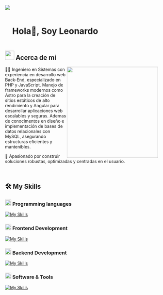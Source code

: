<!--horizontal divider(gradiant)-->
<img src="https://user-images.githubusercontent.com/73097560/115834477-dbab4500-a447-11eb-908a-139a6edaec5c.gif">

<!--h1 without bottom border-->

<div id="user-content-toc">
  <ul align="left">
    <summary><h1 style="display: inline-block">Hola👋, Soy Leonardo</h1></summary>
  </ul>
</div>


<!--About Me-->

## <picture><img src = "https://github.com/7oSkaaa/7oSkaaa/blob/main/Images/about_me.gif?raw=true" width = 30px></picture> Acerca de mi

<picture> <img align="right" src="https://media.giphy.com/media/SWoSkN6DxTszqIKEqv/giphy.gif" width = 300px></picture>

<p>👨‍💻 Ingeniero en Sistemas con experiencia en desarrollo web Back-End, especializado en PHP y JavaScript. Manejo de frameworks modernos como Astro para la creación de sitios estáticos de alto rendimiento y Angular para desarrollar aplicaciones web escalables y seguras. Ademas de conocimentos en diseño e implementación de bases de datos relacionales con MySQL, asegurando estructuras eficientes y mantenibles.</p>
<p>🔧 Apasionado por construir soluciones robustas, optimizadas y centradas en el usuario.</p>


<br>

## 🛠️ My Skills

### <picture> <img src = "https://github.com/7oSkaaa/7oSkaaa/blob/main/Images/Programming_Languages.gif?raw=true" width = 20px>  </picture> Programming languages

[![My Skills](https://skillicons.dev/icons?i=js,ts,php&perline=5)](https://skillicons.dev)

### <picture> <img src = "https://github.com/7oSkaaa/7oSkaaa/blob/main/Images/Front_End.gif?raw=true" width = 20px>  </picture> Frontend Development

[![My Skills](https://skillicons.dev/icons?i=html,css,sass,tailwind,astro,react&perline=6)](https://skillicons.dev)

### <picture> <img src = "https://github.com/7oSkaaa/7oSkaaa/blob/main/Images/CP_PS.gif?raw=true" width = 20px>  </picture> Backend Development

[![My Skills](https://skillicons.dev/icons?i=mysql,postgres,express,laravel&perline=6)](https://skillicons.dev)

### <picture> <img src = "https://github.com/7oSkaaa/7oSkaaa/blob/main/Images/Software_Tools.gif?raw=true" width = 20px>  </picture> Software & Tools

[![My Skills](https://skillicons.dev/icons?i=vscode,windows,powershell,npm,netlify,git,github&perline=10)](https://skillicons.dev)


